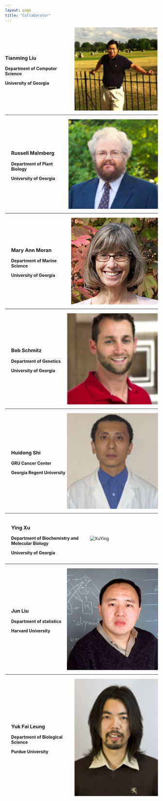 ```yaml
---
layout: page
title: "Collaborator"
---
```



<div class="team-member" style="display: flex; align-items: center; justify-content: space-between;">
    <div class="description" style="margin-right: 20px;">
        <h3>Tianming Liu</h3>
        <p><b>Department of Computer Science</b></p>
        <p><b>University of Georgia</b></p>
    </div>
    <img src="/assets/Collaborators/TM_L.png" alt="TM_L" style="width: 300px;">
</div>

***

<div class="team-member" style="display: flex; align-items: center; justify-content: space-between;">
    <div class="description" style="margin-left: 20px;">
        <h3>Russell Malmberg</h3>
        <p><b>Department of Plant Biology</b></p>
        <p><b>University of Georgia</b></p>
    </div>
    <img src="/assets/Collaborators/russell_malmberg.png" alt="TM_L" style="width: 300px;">
</div>

***

<div class="team-member" style="display: flex; align-items: center; justify-content: space-between;">
    <div class="description" style="margin-left: 20px;">
        <h3>Mary Ann Moran</h3>
        <p><b>Department of Marine Science</b></p>
        <p><b>University of Georgia</b></p>
    </div>
    <img src="/assets/Collaborators/maryann.jpg" alt="maryann" style="width: 300px;">
</div>

***

<div class="team-member" style="display: flex; align-items: center; justify-content: space-between;">
    <div class="description" style="margin-left: 20px;">
        <h3>Bob Schmitz</h3>
        <p><b>Department of Genetics</b></p>
        <p><b>University of Georgia</b></p>
    </div>
    <img src="/assets/Collaborators/Bob.png" alt="Bob" style="width: 300px;">
</div>

***

<div class="team-member" style="display: flex; align-items: center; justify-content: space-between;">
    <div class="description" style="margin-left: 20px;">
        <h3>Huidong Shi</h3>
        <p><b>GRU Cancer Center</b></p>
        <p><b>Georgia Regent University</b></p>
    </div>
    <img src="/assets/Collaborators/shiHuidong.jpg" alt="shiHuidong" style="width: 300px;">
</div>

***

<div class="team-member" style="display: flex; align-items: center; justify-content: space-between;">
    <div class="description" style="margin-left: 20px;">
        <h3>Ying Xu</h3>
        <p><b>Department of Biochemistry and Molecular Biology</b></p>
        <p><b>University of Georgia</b></p>
    </div>
    <img src="/assets/Collaborators/Xu_Ying.jpg." alt="XuYing" style="width: 300px;">
</div>

***

<div class="team-member" style="display: flex; align-items: center; justify-content: space-between;">
    <div class="description" style="margin-left: 20px;">
        <h3>Jun Liu</h3>
        <p><b>Department of statistics</b></p>
        <p><b>Harvard University</b></p>
    </div>
    <img src="/assets/Collaborators/junliu.jpeg" alt="junliu" style="width: 300px;">
</div>

***

<div class="team-member" style="display: flex; align-items: center; justify-content: space-between;">
    <div class="description" style="margin-left: 20px;">
        <h3>Yuk Fai Leung</h3>
        <p><b>Department of Biological Science</b></p>
        <p><b>Purdue University</b></p>
    </div>
    <img src="/assets/Collaborators/yuk.jpeg" alt="yuk" style="width: 300px;">
</div>

